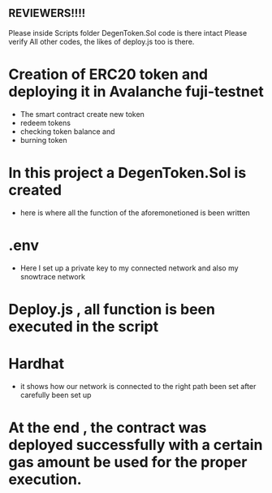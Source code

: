 ## REVIEWERS!!!!
Please inside Scripts folder DegenToken.Sol code is there intact
Please verify
All other codes, the likes of deploy.js too is there. 

# Creation of ERC20 token and deploying it in Avalanche fuji-testnet
- The smart contract create new token
- redeem tokens
- checking token balance and
- burning token
# In this project a DegenToken.Sol is created 
- here is where all the function of the aforemonetioned is been written

# .env
- Here I set up a private key to my connected network and also my snowtrace network
# Deploy.js , all function is been executed in the script

# Hardhat
- it shows how our network is connected to the right path been set after carefully been set up

# At the end , the contract was deployed successfully with a certain gas amount be used for the proper execution.





```
